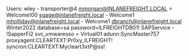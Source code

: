 Users:
wley - transporter@4
mmorgan@INLANEFREIGHT.LOCAL = Welcome!00
sgage@inlanefreight.local - Welcome1
mholliday@inlanefreight.local - Welcome1
dbranch@inlanefreight.local Winter2022
database=sa password=ILFREIGHTDB01!
SAPService - !SapperFi2
svc_vmwaresso = Virtual01
adunn:SyncMaster757
proxyagent:CLEARTEXT:Pr0xy_ILFREIGHT!
syncron:CLEARTEXT:Mycleart3xtP@ss!

